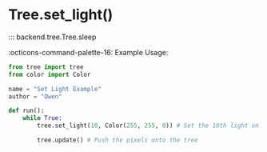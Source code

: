 # Tree.set_light()

::: backend.tree.Tree.sleep

:octicons-command-palette-16: Example Usage:

``` py  
from tree import tree
from color import Color

name = "Set Light Example"
author = "Owen"

def run():
    while True:
        tree.set_light(10, Color(255, 255, 0)) # Set the 10th light on the tree to orange

        tree.update() # Push the pixels onto the tree
```